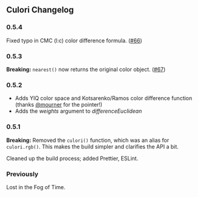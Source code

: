 ## Culori Changelog

### 0.5.4

Fixed typo in CMC (l:c) color difference formula. ([#66](https://github.com/Evercoder/culori/issues/66))

### 0.5.3

**Breaking:** `nearest()` now returns the original color object. ([#67](https://github.com/Evercoder/culori/issues/67))

### 0.5.2

-   Adds YIQ color space and Kotsarenko/Ramos color difference function (thanks [@mourner](https://github.com/mourner) for the pointer!)
-   Adds the _weights_ argument to _differenceEuclidean_

### 0.5.1

**Breaking:** Removed the `culori()` function, which was an alias for `culori.rgb()`. This makes the build simpler and clarifies the API a bit.

Cleaned up the build process; added Prettier, ESLint.

### Previously

Lost in the Fog of Time.
